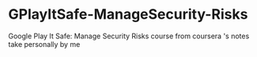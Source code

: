 # GPlayItSafe-ManageSecurity-Risks
Google Play It Safe: Manage Security Risks course from coursera 's notes take personally by me
